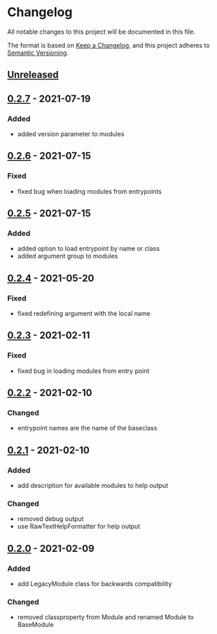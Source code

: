 # Changelog
All notable changes to this project will be documented in this file.

The format is based on [Keep a Changelog](https://keepachangelog.com/en/1.0.0/),
and this project adheres to [Semantic Versioning](https://semver.org/spec/v2.0.0.html).


## [Unreleased]

## [0.2.7] - 2021-07-19

### Added

- added version parameter to modules

## [0.2.6] - 2021-07-15

### Fixed

- fixed bug when loading modules from entrypoints

## [0.2.5] - 2021-07-15

### Added

- added option to load entrypoint by name or class
- added argument group to modules


## [0.2.4] - 2021-05-20

### Fixed

- fixed redefining argument with the local name

## [0.2.3] - 2021-02-11

### Fixed

- fixed bug in loading modules from entry point


## [0.2.2] - 2021-02-10

### Changed

- entrypoint names are the name of the baseclass


## [0.2.1] - 2021-02-10

### Added

- add description for available modules to help output

### Changed

- removed debug output
- use RawTextHelpFormatter for help output


## [0.2.0] - 2021-02-09

### Added

- add LegacyModule class for backwards compatibility

### Changed

- removed classproperty from Module and renamed Module to BaseModule


[Unreleased]: https://github.com/manfred-kaiser/python-enhancements/compare/0.2.7...develop
[0.2.7]: https://github.com/manfred-kaiser/python-enhancements/compare/0.2.6...0.2.7
[0.2.6]: https://github.com/manfred-kaiser/python-enhancements/compare/0.2.5...0.2.6
[0.2.5]: https://github.com/manfred-kaiser/python-enhancements/compare/0.2.4...0.2.5
[0.2.4]: https://github.com/manfred-kaiser/python-enhancements/compare/0.2.3...0.2.4
[0.2.3]: https://github.com/manfred-kaiser/python-enhancements/compare/0.2.2...0.2.3
[0.2.2]: https://github.com/manfred-kaiser/python-enhancements/compare/0.2.1...0.2.2
[0.2.1]: https://github.com/manfred-kaiser/python-enhancements/compare/0.2.0...0.2.1
[0.2.0]: https://github.com/manfred-kaiser/python-enhancements/tree/0.2.0
